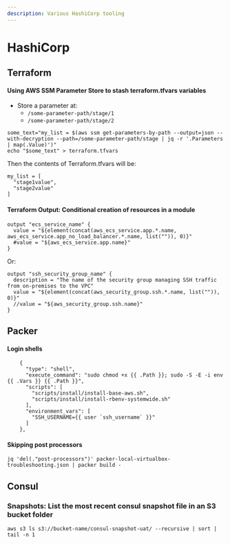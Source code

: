 ```yaml
---
description: Various HashiCorp tooling
---
```


# HashiCorp

## Terraform <a id="terraform"></a>

#### Using AWS SSM Parameter Store to stash terraform.tfvars variables

* Store a parameter at:
  * `/some-parameter-path/stage/1`
  * `/some-parameter-path/stage/2`

```text
some_text="my_list = $(aws ssm get-parameters-by-path --output=json --with-decryption --path=/some-parameter-path/stage | jq -r '.Parameters | map(.Value)')"
echo "$some_text" > terraform.tfvars 
```

Then the contents of Terraform.tfvars will be:

```text
my_list = [
  "stage1value",
  "stage2value"
]
```

#### Terraform Output: Conditional creation of resources in a module

```text
output "ecs_service_name" {
  value = "${element(concat(aws_ecs_service.app.*.name, aws_ecs_service.app_no_load_balancer.*.name, list("")), 0)}"
  #value = "${aws_ecs_service.app.name}"
}
```

Or:

```text
output "ssh_security_group_name" {
  description = "The name of the security group managing SSH traffic from on-premises to the VPC"
  value = "${element(concat(aws_security_group.ssh.*.name, list("")), 0)}"
  //value = "${aws_security_group.ssh.name}"
}

```

## Packer <a id="packer"></a>

#### Login shells

```text
    {
      "type": "shell",
      "execute_command": "sudo chmod +x {{ .Path }}; sudo -S -E -i env {{ .Vars }} {{ .Path }}",
      "scripts": [
        "scripts/install/install-base-aws.sh",
        "scripts/install/install-rbenv-systemwide.sh"
      ],
      "environment_vars": [
        "SSH_USERNAME={{ user `ssh_username` }}"
      ]
    },
```

#### Skipping post processors

```text
jq 'del(."post-processors")' packer-local-virtualbox-troubleshooting.json | packer build -
```

## Consul

### Snapshots: List the most recent consul snapshot file in an S3 bucket folder

```text
aws s3 ls s3://bucket-name/consul-snapshot-uat/ --recursive | sort | tail -n 1
```

